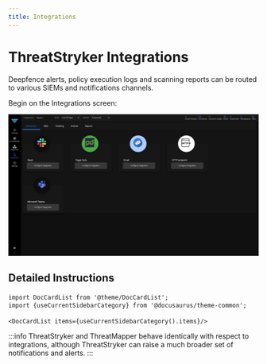 ```yaml
---
title: Integrations 
---
```


# ThreatStryker Integrations

Deepfence alerts, policy execution logs and scanning reports can be routed to various SIEMs and notifications channels.

Begin on the Integrations screen:

![Report Summary](../img/DF_Notification.png)

## Detailed Instructions

```mdx-code-block
import DocCardList from '@theme/DocCardList';
import {useCurrentSidebarCategory} from '@docusaurus/theme-common';

<DocCardList items={useCurrentSidebarCategory().items}/>
```

:::info
ThreatStryker and ThreatMapper behave identically with respect to integrations, although ThreatStryker can raise a much broader set of notifications and alerts.
:::
